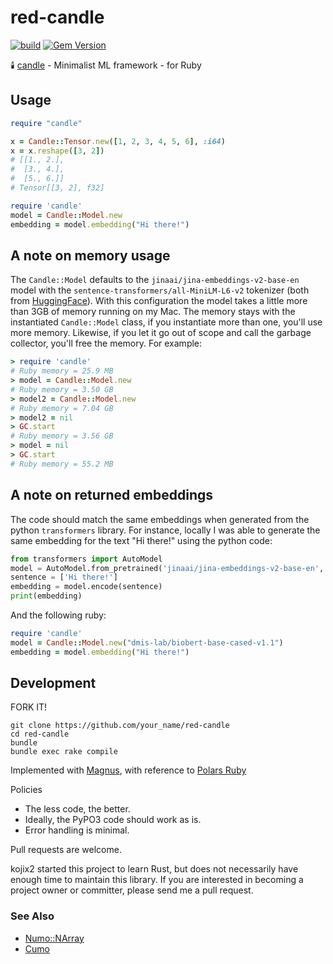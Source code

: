 # red-candle

[![build](https://github.com/kojix2/red-candle/actions/workflows/build.yml/badge.svg)](https://github.com/kojix2/red-candle/actions/workflows/build.yml)
[![Gem Version](https://badge.fury.io/rb/red-candle.svg)](https://badge.fury.io/rb/red-candle)

🕯️ [candle](https://github.com/huggingface/candle) - Minimalist ML framework - for Ruby

## Usage

```ruby
require "candle"

x = Candle::Tensor.new([1, 2, 3, 4, 5, 6], :i64)
x = x.reshape([3, 2])
# [[1., 2.],
#  [3., 4.],
#  [5., 6.]]
# Tensor[[3, 2], f32]
```

```ruby
require 'candle'
model = Candle::Model.new
embedding = model.embedding("Hi there!")
```

## A note on memory usage
The `Candle::Model` defaults to the `jinaai/jina-embeddings-v2-base-en` model with the `sentence-transformers/all-MiniLM-L6-v2` tokenizer (both from [HuggingFace](https://huggingface.co)). With this configuration the model takes a little more than 3GB of memory running on my Mac. The memory stays with the instantiated `Candle::Model` class, if you instantiate more than one, you'll use more memory. Likewise, if you let it go out of scope and call the garbage collector, you'll free the memory. For example:

```ruby
> require 'candle'
# Ruby memory = 25.9 MB
> model = Candle::Model.new
# Ruby memory = 3.50 GB
> model2 = Candle::Model.new
# Ruby memory = 7.04 GB
> model2 = nil
> GC.start
# Ruby memory = 3.56 GB
> model = nil
> GC.start
# Ruby memory = 55.2 MB
```

## A note on returned embeddings

The code should match the same embeddings when generated from the python `transformers` library. For instance, locally I was able to generate the same embedding for the text "Hi there!" using the python code:

```python
from transformers import AutoModel
model = AutoModel.from_pretrained('jinaai/jina-embeddings-v2-base-en', trust_remote_code=True)
sentence = ['Hi there!']
embedding = model.encode(sentence)
print(embedding)
```

And the following ruby:

```ruby
require 'candle'
model = Candle::Model.new("dmis-lab/biobert-base-cased-v1.1")
embedding = model.embedding("Hi there!")
```

## Development

FORK IT!

```
git clone https://github.com/your_name/red-candle
cd red-candle
bundle
bundle exec rake compile
```


Implemented with [Magnus](https://github.com/matsadler/magnus), with reference to [Polars Ruby](https://github.com/ankane/polars-ruby)

Policies
- The less code, the better.
- Ideally, the PyPO3 code should work as is.
- Error handling is minimal.

Pull requests are welcome.

kojix2 started this project to learn Rust, but does not necessarily have enough time to maintain this library. If you are interested in becoming a project owner or committer, please send me a pull request.

### See Also

- [Numo::NArray](https://github.com/ruby-numo/numo-narray)
- [Cumo](https://github.com/sonots/cumo)
